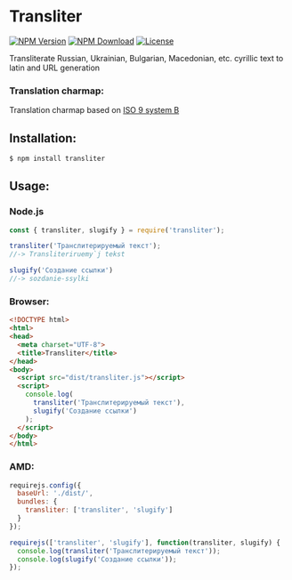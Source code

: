# Transliter

[![NPM Version](https://img.shields.io/npm/v/transliter.svg)](https://www.npmjs.com/package/transliter)
[![NPM Download](https://img.shields.io/npm/dm/transliter.svg)](https://www.npmjs.com/package/transliter)
[![License](https://img.shields.io/npm/l/transliter.svg)](https://github.com/vladzadvorny/transliter/blob/master/LICENSE)

Transliterate Russian, Ukrainian, Bulgarian, Macedonian, etc. cyrillic text to latin and URL generation

### Translation charmap:

Translation charmap based on [ISO 9 system B](https://en.wikipedia.org/wiki/ISO_9)

## Installation:

```sh
$ npm install transliter
```

## Usage:
### Node.js

```javascript
const { transliter, slugify } = require('transliter');

transliter('Транслитерируемый текст');
//-> Transliteriruemy`j tekst

slugify('Создание ссылки')
//-> sozdanie-ssylki
```

### Browser:

```html
<!DOCTYPE html>
<html>
<head>
  <meta charset="UTF-8">
  <title>Transliter</title>
</head>
<body>
  <script src="dist/transliter.js"></script>
  <script>
    console.log(
      transliter('Транслитерируемый текст'),
      slugify('Создание ссылки')
    );
  </script>
</body>
</html>
```

### AMD:
```javascript
requirejs.config({
  baseUrl: './dist/',
  bundles: {
    transliter: ['transliter', 'slugify']
  }
});

requirejs(['transliter', 'slugify'], function(transliter, slugify) {
  console.log(transliter('Транслитерируемый текст'));
  console.log(slugify('Создание ссылки'));
});
```
